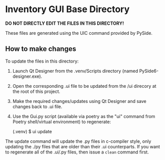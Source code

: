 Inventory GUI Base Directory
========================================================================================================================
**DO NOT DIRECTLY EDIT THE FILES IN THIS DIRECTORY!**

These files are generated using the UIC command provided by PySide.



How to make changes
------------------------------------------------------------------------------------------------------------------------
To update the files in this directory:

1. Launch Qt Designer from the .venv/Scripts directory (named PySide6-designer.exe).
2. Open the corresponding .ui file to be updated from the /ui direcory at the root of this project.
3. Make the required changes/updates using Qt Designer and save changes back to .ui file.
4. Use the Gui.py script (available via poetry as the "ui" command from Poetry shell/virtual environment) to regenerate:

    (.venv) $ ui update

The update command will update the .py files in c-compiler style, only updating the ./py files that are older than their .ui counterparts.  If you want to regenerate all of the .ui/.py files, then issue a `clean` command first.
